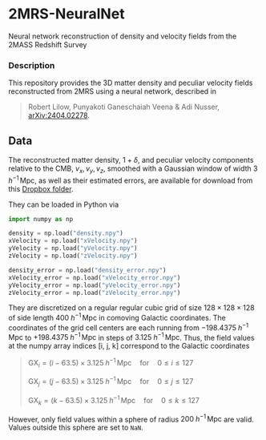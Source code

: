 # 2MRS-NeuralNet

Neural network reconstruction of density and velocity fields from the 2MASS Redshift Survey

### Description

This repository provides the 3D matter density and peculiar velocity fields reconstructed from 2MRS using a neural network, described in

> Robert Lilow, Punyakoti Ganeschaiah Veena & Adi Nusser, [arXiv:2404.02278](https://arxiv.org/abs/2404.02278).

## Data

The reconstructed matter density, $`1+\delta`$, and peculiar velocity components relative to the CMB, $`v_x, v_y, v_z`$, smoothed with a Gaussian window of width $`3 \; h^{-1} \, \mathrm{Mpc}`$, as well as their estimated errors, are available for download from this [Dropbox folder](https://www.dropbox.com/scl/fo/wb8iyg113hyin4ni7srkg/h?rlkey=bfry3x0s612qtnmgb6n82rnny&dl=0).

They can be loaded in Python via

```python
import numpy as np

density = np.load("density.npy")
xVelocity = np.load("xVelocity.npy")
yVelocity = np.load("yVelocity.npy")
zVelocity = np.load("zVelocity.npy")

density_error = np.load("density_error.npy")
xVelocity_error = np.load("xVelocity_error.npy")
yVelocity_error = np.load("yVelocity_error.npy")
zVelocity_error = np.load("zVelocity_error.npy")
```

They are discretized on a regular regular cubic grid of size $`128\times128\times128`$ of side length $`400 \; h^{-1} \, \mathrm{Mpc}`$ in comoving Galactic coordinates.
The coordinates of the grid cell centers are each running from $`-198.4375 \; h^{-1} \, \mathrm{Mpc}`$ to $`+198.4375 \; h^{-1} \, \mathrm{Mpc}`$ in steps of $`3.125 \; h^{-1} \, \mathrm{Mpc}`$.
Thus, the field values at the numpy array indices [i, j, k] correspond to the Galactic coordinates

> $`\mathrm{GX}_i = (i - 63.5) \times 3.125 \; h^{-1} \, \mathrm{Mpc} \quad  \mathrm{for} \quad 0 \leq i \leq 127`$
> 
> $`\mathrm{GX}_j = (j - 63.5) \times 3.125 \; h^{-1} \, \mathrm{Mpc} \quad  \mathrm{for} \quad 0 \leq j \leq 127`$
> 
> $`\mathrm{GX}_k = (k - 63.5) \times 3.125 \; h^{-1} \, \mathrm{Mpc} \quad  \mathrm{for} \quad 0 \leq k \leq 127`$

However, only field values within a sphere of radius $`200 \; h^{-1} \, \mathrm{Mpc}`$ are valid. Values outside this sphere are set to `NaN`.
